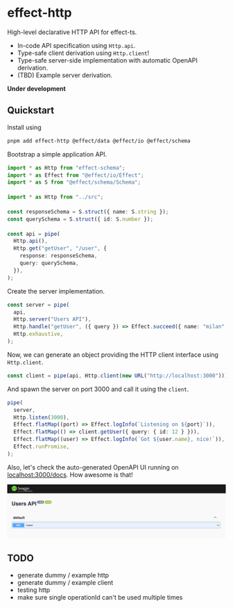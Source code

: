 # effect-http

High-level declarative HTTP API for effect-ts.

- In-code API specification using `Http.api`.
- Type-safe client derivation using `Http.client`!
- Type-safe server-side implementation with automatic OpenAPI derivation.
- (TBD) Example server derivation.

**Under development**

## Quickstart

Install using

```bash
pnpm add effect-http @effect/data @effect/io @effect/schema
```

Bootstrap a simple application API.

```typescript
import * as Http from "effect-schema";
import * as Effect from "@effect/io/Effect";
import * as S from "@effect/schema/Schema";

import * as Http from "../src";

const responseSchema = S.struct({ name: S.string });
const querySchema = S.struct({ id: S.number });

const api = pipe(
  Http.api(),
  Http.get("getUser", "/user", {
    response: responseSchema,
    query: querySchema,
  }),
);
```

Create the server implementation.

```typescript
const server = pipe(
  api,
  Http.server("Users API"),
  Http.handle("getUser", ({ query }) => Effect.succeed({ name: "milan" })),
  Http.exhaustive,
);
```

Now, we can generate an object providing the HTTP client interface using `Http.client`.

```typescript
const client = pipe(api, Http.client(new URL("http://localhost:3000")));
```

And spawn the server on port 3000 and call it using the `client`.

```typescript
pipe(
  server,
  Http.listen(3000),
  Effect.flatMap((port) => Effect.logInfo(`Listening on ${port}`)),
  Effect.flatMap(() => client.getUser({ query: { id: 12 } })),
  Effect.flatMap((user) => Effect.logInfo(`Got ${user.name}, nice!`)),
  Effect.runPromise,
);
```

Also, let's check the auto-generated OpenAPI UI running on
[localhost:3000/docs](http://localhost:3000/docs/). How awesome is that!

![open api ui](assets/example-openapi-ui.png)

## TODO

- generate dummy / example http
- generate dummy / example client
- testing http
- make sure single operationId can't be used multiple times
